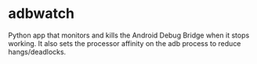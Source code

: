 adbwatch
========

Python app that monitors and kills the Android Debug Bridge when it stops working.  It also sets the processor affinity on the adb process to reduce hangs/deadlocks.

